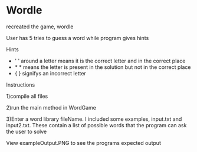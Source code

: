 # Wordle

recreated the game, wordle

User has 5 tries to guess a word while program gives hints 

Hints
- ' ' around a letter means it is the correct letter and in the correct place
- \* \* means the letter is present in the solution but not in the correct place
- { } signifys an incorrect letter

Instructions 

1)compile all files

2)run the main method in WordGame

3)Enter a word library fileName. I included some examples, input.txt and input2.txt. These contain a list of possible words that the program can ask the user to solve


View exampleOutput.PNG to see the programs expected output
